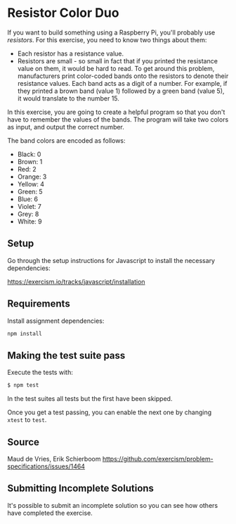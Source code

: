# Resistor Color Duo

If you want to build something using a Raspberry Pi, you'll probably use _resistors_. For this exercise, you need to know two things about them:

-   Each resistor has a resistance value.
-   Resistors are small - so small in fact that if you printed the resistance value on them, it would be hard to read.
    To get around this problem, manufacturers print color-coded bands onto the resistors to denote their resistance values. Each band acts as a digit of a number. For example, if they printed a brown band (value 1) followed by a green band (value 5), it would translate to the number 15.

In this exercise, you are going to create a helpful program so that you don't have to remember the values of the bands. The program will take two colors as input, and output the correct number.

The band colors are encoded as follows:

-   Black: 0
-   Brown: 1
-   Red: 2
-   Orange: 3
-   Yellow: 4
-   Green: 5
-   Blue: 6
-   Violet: 7
-   Grey: 8
-   White: 9

## Setup

Go through the setup instructions for Javascript to install the necessary
dependencies:

<https://exercism.io/tracks/javascript/installation>

## Requirements

Install assignment dependencies:

```bash
npm install
```

## Making the test suite pass

Execute the tests with:

```bash
$ npm test
```

In the test suites all tests but the first have been skipped.

Once you get a test passing, you can enable the next one by changing `xtest` to
`test`.

## Source

Maud de Vries, Erik Schierboom <https://github.com/exercism/problem-specifications/issues/1464>

## Submitting Incomplete Solutions

It's possible to submit an incomplete solution so you can see how others have
completed the exercise.
